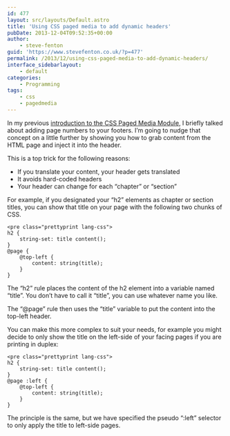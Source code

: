 ```yaml
---
id: 477
layout: src/layouts/Default.astro
title: 'Using CSS paged media to add dynamic headers'
pubDate: 2013-12-04T09:52:35+00:00
author:
    - steve-fenton
guid: 'https://www.stevefenton.co.uk/?p=477'
permalink: /2013/12/using-css-paged-media-to-add-dynamic-headers/
interface_sidebarlayout:
    - default
categories:
    - Programming
tags:
    - css
    - pagedmedia
---
```


In my previous [introduction to the CSS Paged Media Module](http://www.stevefenton.co.uk/Content/Blog/Date/201312/Blog/Printing-Web-Pages-With-The-Paged-Media-Module/), I briefly talked about adding page numbers to your footers. I’m going to nudge that concept on a little further by showing you how to grab content from the HTML page and inject it into the header.

This is a top trick for the following reasons:

- If you translate your content, your header gets translated
- It avoids hard-coded headers
- Your header can change for each “chapter” or “section”

For example, if you designated your “h2” elements as chapter or section titles, you can show that title on your page with the following two chunks of CSS.

```
<pre class="prettyprint lang-css">
h2 {
    string-set: title content();
}
@page {
    @top-left {
        content: string(title);
    }
}
```

The “h2” rule places the content of the h2 element into a variable named “title”. You don’t have to call it “title”, you can use whatever name you like.

The “@page” rule then uses the “title” variable to put the content into the top-left header.

You can make this more complex to suit your needs, for example you might decide to only show the title on the left-side of your facing pages if you are printing in duplex:

```
<pre class="prettyprint lang-css">
h2 {
    string-set: title content();
}
@page :left {
    @top-left {
        content: string(title);
    }
}
```

The principle is the same, but we have specified the pseudo “:left” selector to only apply the title to left-side pages.